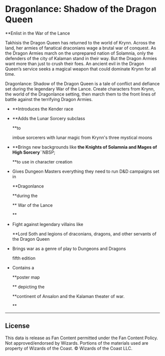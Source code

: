 # Dragonlance: Shadow of the Dragon Queen

**Enlist in the War of the Lance

Takhisis the Dragon Queen has returned to the world of Krynn. Across the land, her armies of fanatical draconians wage a brutal war of conquest. As the Dragon Armies march on the unprepared nation of Solamnia, only the defenders of the city of Kalaman stand in their way. But the Dragon Armies want more than just to crush their foes. An ancient evil in the Dragon Queen’s service seeks a magical weapon that could dominate Krynn for all time.

Dragonlance: Shadow of the Dragon Queen is a tale of conflict and defiance set during the legendary War of the Lance. Create characters from Krynn, the world of the Dragonlance setting, then march them to the front lines of battle against the terrifying Dragon Armies.

- **Introduces the Kender race

    

- **Adds the Lunar Sorcery subclass 

    **to

     imbue sorcerers with lunar magic from Krynn's three mystical moons

- **Brings new backgrounds like <b>the Knights of Solamnia and Mages of High Sorcery</b>¨NBSP;

    **to use in character creation

    

- Gives Dungeon Masters everything they need to run D&D campaigns set in 

    **Dragonlance 

    **during the

    ** War of the Lance

    **

- Fight against legendary villains like 

    **Lord Soth and legions of draconians, dragons, and other servants of the Dragon Queen

    

- Brings war as a genre of play to Dungeons and Dragons

     fifth edition

- Contains a 

    **poster map

    ** depicting the 

    **continent of Ansalon and the Kalaman theater of war.

    **

---

## License

This data is release as Fan Content permitted under the Fan Content Policy. Not approved/endorsed by Wizards. Portions of the materials used are property of Wizards of the Coast. © Wizards of the Coast LLC.
